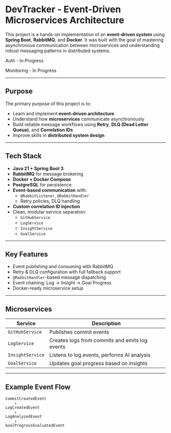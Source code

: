 # DevTracker - Event-Driven Microservices Architecture

This project is a hands-on implementation of an **event-driven system** using **Spring Boot**, **RabbitMQ**, and **Docker**. It was built with the goal of mastering asynchronous communication between microservices and understanding robust messaging patterns in distributed systems.

Auth - In Progress

Monitoring - In Progress

---

## Purpose

The primary purpose of this project is to:
- Learn and implement **event-driven architecture**
- Understand how **microservices** communicate asynchronously
- Build reliable message workflows using **Retry**, **DLQ (Dead Letter Queue)**, and **Correlation IDs**
- Improve skills in **distributed system design**

---

## Tech Stack

- **Java 21 + Spring Boot 3**
- **RabbitMQ** for message brokering
- **Docker + Docker Compose**
- **PostgreSQL** for persistence
- **Event-based communication** with:
  - `@RabbitListener`, `@RabbitHandler`
  - Retry policies, DLQ handling
- **Custom correlation ID injection**
- Clean, modular service separation:
  - `GitHubService`
  - `LogService`
  - `InsightService`
  - `GoalService`

---

## Key Features

- Event publishing and consuming with RabbitMQ
- Retry & DLQ configuration with full fallback support
- `@RabbitHandler`-based message dispatching
- Event chaining: Log → Insight → Goal Progress
- Docker-ready microservice setup

---

## Microservices

| Service         | Description                                      |
|-----------------|--------------------------------------------------|
| `GitHubService` | Publishes commit events                          |
| `LogService`    | Creates logs from commits and emits log events   |
| `InsightService`| Listens to log events, performs AI analysis      |
| `GoalService`   | Updates goal progress based on insights          |

---

## Example Event Flow

```text
CommitCreatedEvent
    ↓
LogCreatedEvent
    ↓
LogAnalyzedEvent
    ↓
GoalProgressEvaluatedEvent

